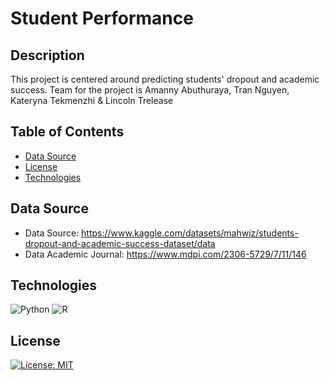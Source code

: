 # Student Performance

## Description
This project is centered around predicting students' dropout and academic success. Team for the project is Amanny Abuthuraya, Tran Nguyen, Kateryna Tekmenzhi & Lincoln Trelease

## Table of Contents
* [Data Source](#datasource)
* [License](#license)
* [Technologies](#technologies)

## Data Source
* Data Source: https://www.kaggle.com/datasets/mahwiz/students-dropout-and-academic-success-dataset/data
* Data Academic Journal: https://www.mdpi.com/2306-5729/7/11/146

## Technologies
![Python](https://img.shields.io/badge/python-3670A0?style=for-the-badge&logo=python&logoColor=ffdd54)
![R](https://img.shields.io/badge/r-%23276DC3.svg?style=for-the-badge&logo=r&logoColor=white)

## License
[![License: MIT](https://img.shields.io/badge/License-MIT-yellow.svg)](https://opensource.org/licenses/MIT)
